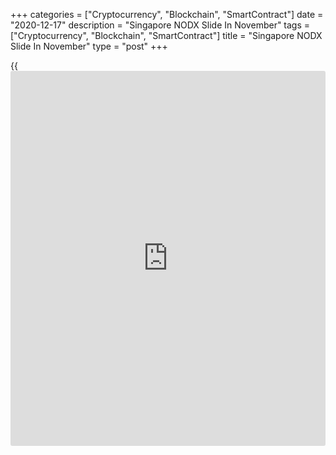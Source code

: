 +++
categories = ["Cryptocurrency", "Blockchain", "SmartContract"]
date = "2020-12-17"
description = "Singapore NODX Slide In November"
tags = ["Cryptocurrency", "Blockchain", "SmartContract"]
title = "Singapore NODX Slide In November"
type = "post"
+++

{{<iframe id="large-banner" src="https://www.bounty.group/#slide=21.0" width="100%" height="600" scrolling="no" style="border: 0px solid rgb(216, 221, 230); border-radius: 3px;">}}

Non-oil domestic exports in Singapore dropped 4.9 percent on year in
November, Enterprise Singapore said on Thursday - missing forecasts for
a gain of 2.0 percent following the 3.1 percent drop in October.

On a monthly basis, NODX slid 3.8 percent - again shy of expectations
for a gain of 6.2 percent following the 5.4 percent decline in the
previous month.

The decline was mainly due to decreases among petrochemicals,
pharmaceuticals, non-monetary gold and electronics.

NODX to the top 10 [markets][1] as a whole decreased in November,
although exports to the United States, Japan, Taiwan, Malaysia, Thailand
and Hong Kong increased.

For comments and feedback [contact](https://www.playgroundfx.com/contact/): editorial@rtt[news](https://www.letsplayfx.com/blog/forex-news-website/).com

[Economic News][2]

 **What parts of the world are seeing the best (and worst) economic
performances lately? Click[here][3] to check out our [Econ Scorecard][3]
and find out! See up-to-the-moment [ranking](https://www.playgroundfx.com/blog/crypto-exchange-ranking/)s for the best and worst
performers in [GDP][4], [unemployment rate][5], [inflation][3] and much
more.**

   1. www.rtt[news](https://www.letsplayfx.com/blog/forex-news-website/).com/Content/Markets.aspx
   2. www.rtt[news](https://www.letsplayfx.com/blog/forex-news-website/).com/Content/EconomicNews.aspx
   3. www.rtt[news](https://www.letsplayfx.com/blog/forex-news-website/).com/economic-scorecard/world-rank/CPI/highest-performance.aspx
   4. www.rtt[news](https://www.letsplayfx.com/blog/forex-news-website/).com/economic-scorecard/world-rank/GDP/highest-performance.aspx
   5. www.rtt[news](https://www.letsplayfx.com/blog/forex-news-website/).com/economic-scorecard/world-rank/unemployment-rate/lowest-performance.aspx
